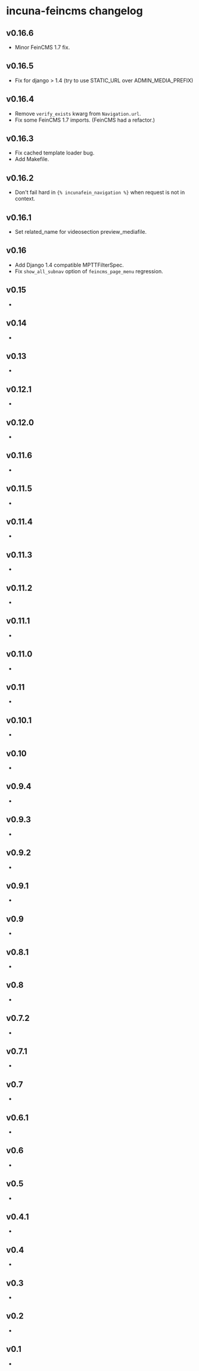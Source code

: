 # incuna-feincms changelog


v0.16.6
-------

* Minor FeinCMS 1.7 fix.

v0.16.5
-------

* Fix for django > 1.4 (try to use STATIC_URL over ADMIN_MEDIA_PREFIX)

v0.16.4
-------

* Remove `verify_exists` kwarg from `Navigation.url`.
* Fix some FeinCMS 1.7 imports. (FeinCMS had a refactor.)

v0.16.3
-------

* Fix cached template loader bug.
* Add Makefile.

v0.16.2
-------

* Don't fail hard in `{% incunafein_navigation %}` when request is not in context.

v0.16.1
-------

* Set related_name for videosection preview_mediafile.

v0.16
-------

* Add Django 1.4 compatible MPTTFilterSpec.
* Fix `show_all_subnav` option of `feincms_page_menu` regression.


v0.15
-------

* 

v0.14
-------

* 

v0.13
-------

* 

v0.12.1
-------

* 

v0.12.0
-------

* 

v0.11.6
-------

* 

v0.11.5
-------

* 

v0.11.4
-------

* 

v0.11.3
-------

* 

v0.11.2
-------

* 

v0.11.1
-------

* 

v0.11.0
-------

* 

v0.11
-------

* 

v0.10.1
-------

* 

v0.10
-------

* 

v0.9.4
-------

* 

v0.9.3
-------

* 

v0.9.2
-------

* 

v0.9.1
-------

* 

v0.9
-------

* 

v0.8.1
-------

* 

v0.8
-------

* 

v0.7.2
-------

* 

v0.7.1
-------

* 

v0.7
-------

* 

v0.6.1
-------

* 

v0.6
-------

* 

v0.5
-------

* 

v0.4.1
-------

* 

v0.4
-------

* 

v0.3
-------

* 

v0.2
-------

* 

v0.1
-------

* 

